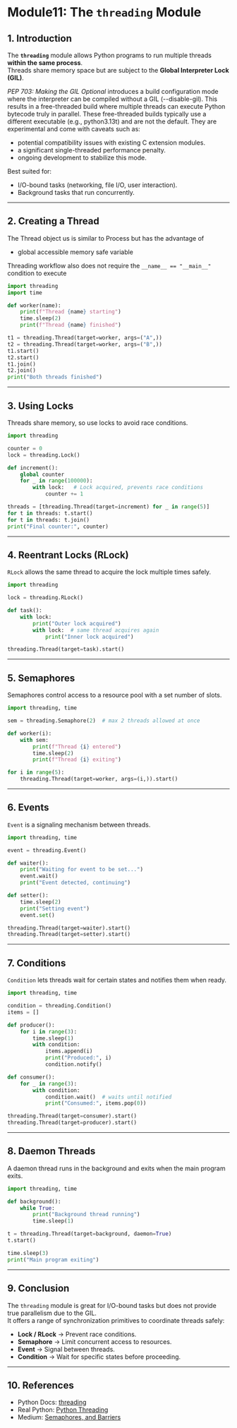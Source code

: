 # Module11: The `threading` Module

## 1. Introduction
The **`threading`** module allows Python programs to run multiple threads **within the same process**.  
Threads share memory space but are subject to the **Global Interpreter Lock (GIL)**.  


*PEP 703: Making the GIL Optional* introduces a build configuration mode where the interpreter can be compiled without a GIL (--disable-gil). 
This results in a free-threaded build where multiple threads can execute Python bytecode truly in parallel.
These free-threaded builds typically use a different executable (e.g., python3.13t) and are not the default. 
They are experimental and come with caveats such as:

- potential compatibility issues with existing C extension modules.
- a significant single-threaded performance penalty.
- ongoing development to stabilize this mode.

Best suited for:
- I/O-bound tasks (networking, file I/O, user interaction).  
- Background tasks that run concurrently.  

---

## 2. Creating a Thread
The Thread object us is similar to Process but has the advantage of
 - global accessible memory safe variable

Threading workflow also does not require the ```__name__ == "__main__"``` condition to execute 
```python
import threading
import time

def worker(name):
    print(f"Thread {name} starting")
    time.sleep(2)
    print(f"Thread {name} finished")

t1 = threading.Thread(target=worker, args=("A",))
t2 = threading.Thread(target=worker, args=("B",))
t1.start()
t2.start()
t1.join()
t2.join()
print("Both threads finished")
```

---

## 3. Using Locks
Threads share memory, so use locks to avoid race conditions.
```python
import threading

counter = 0
lock = threading.Lock()

def increment():
    global counter
    for _ in range(100000):
        with lock:   # Lock acquired, prevents race conditions
            counter += 1

threads = [threading.Thread(target=increment) for _ in range(5)]
for t in threads: t.start()
for t in threads: t.join()
print("Final counter:", counter)
```

---

## 4. Reentrant Locks (RLock)
`RLock` allows the same thread to acquire the lock multiple times safely.
```python
import threading

lock = threading.RLock()

def task():
    with lock:
        print("Outer lock acquired")
        with lock:  # same thread acquires again
            print("Inner lock acquired")

threading.Thread(target=task).start()
```

---

## 5. Semaphores
Semaphores control access to a resource pool with a set number of slots.
```python
import threading, time

sem = threading.Semaphore(2)  # max 2 threads allowed at once

def worker(i):
    with sem:
        print(f"Thread {i} entered")
        time.sleep(2)
        print(f"Thread {i} exiting")

for i in range(5):
    threading.Thread(target=worker, args=(i,)).start()
```

---

## 6. Events
`Event` is a signaling mechanism between threads.
```python
import threading, time

event = threading.Event()

def waiter():
    print("Waiting for event to be set...")
    event.wait()
    print("Event detected, continuing")

def setter():
    time.sleep(2)
    print("Setting event")
    event.set()

threading.Thread(target=waiter).start()
threading.Thread(target=setter).start()
```

---

## 7. Conditions
`Condition` lets threads wait for certain states and notifies them when ready.
```python
import threading, time

condition = threading.Condition()
items = []

def producer():
    for i in range(3):
        time.sleep(1)
        with condition:
            items.append(i)
            print("Produced:", i)
            condition.notify()

def consumer():
    for _ in range(3):
        with condition:
            condition.wait()  # waits until notified
            print("Consumed:", items.pop(0))

threading.Thread(target=consumer).start()
threading.Thread(target=producer).start()
```

---

## 8. Daemon Threads
A daemon thread runs in the background and exits when the main program exits.
```python
import threading, time

def background():
    while True:
        print("Background thread running")
        time.sleep(1)

t = threading.Thread(target=background, daemon=True)
t.start()

time.sleep(3)
print("Main program exiting")
```

---

## 9. Conclusion
The `threading` module is great for I/O-bound tasks but does not provide true parallelism due to the GIL.  
It offers a range of synchronization primitives to coordinate threads safely:
- **Lock / RLock** → Prevent race conditions.  
- **Semaphore** → Limit concurrent access to resources.  
- **Event** → Signal between threads.  
- **Condition** → Wait for specific states before proceeding.  

---

## 10. References
- Python Docs: [threading](https://docs.python.org/3/library/threading.html)  
- Real Python: [Python Threading](https://realpython.com/intro-to-python-threading/)  
- Medium: [Semaphores, and Barriers](https://medium.com/@jaklimoff/python-threading-semaphores-and-barriers-e7ff65aa79ad)  
